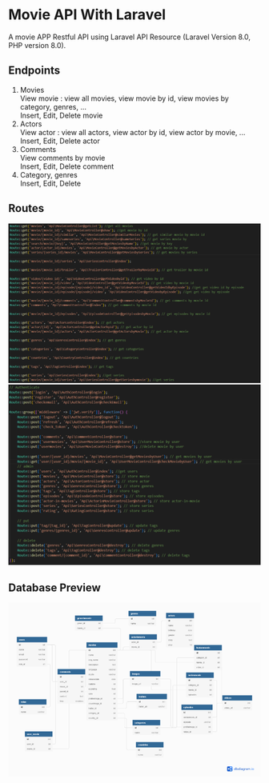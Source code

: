 # Movie API With Laravel

A movie APP Restful API using Laravel API Resource (Laravel Version 8.0, PHP version 8.0).

## Endpoints

1. Movies\
   View movie : view all movies, view movie by id, view movies by category, genres, ...\
   Insert, Edit, Delete movie
2. Actors\
   View actor : view all actors, view actor by id, view actor by movie, ...\
   Insert, Edit, Delete actor
3. Comments\
   View comments by movie\
   Insert, Edit, Delete comment
4. Category, genres\
   Insert, Edit, Delete

## Routes

![Routes](https://github.com/Nbtrien/tr-movies-api/blob/main/assets/img/routes.png)
![Routes](https://github.com/Nbtrien/tr-movies-api/blob/main/assets/img/routes1.png)

## Database Preview

![Database Preview](https://github.com/Nbtrien/tr-movies-api/blob/main/assets/img/data.png)
